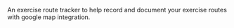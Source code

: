 An exercise route tracker to help record and document your exercise routes with google map integration.
